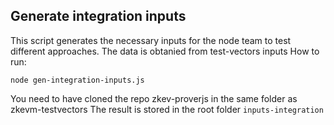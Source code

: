 ## Generate integration inputs
This script generates the necessary inputs for the node team to test different approaches. The data is obtanied from test-vectors inputs
How to run:  
```
node gen-integration-inputs.js
````
You need to have cloned the repo zkev-proverjs in the same folder as zkevm-testvectors
The result is stored in the root folder `inputs-integration`